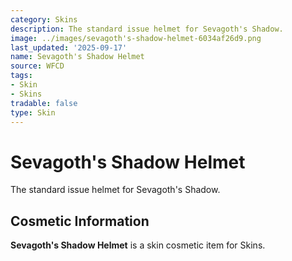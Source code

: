 ```yaml
---
category: Skins
description: The standard issue helmet for Sevagoth's Shadow.
image: ../images/sevagoth's-shadow-helmet-6034af26d9.png
last_updated: '2025-09-17'
name: Sevagoth's Shadow Helmet
source: WFCD
tags:
- Skin
- Skins
tradable: false
type: Skin
---
```


# Sevagoth's Shadow Helmet

The standard issue helmet for Sevagoth's Shadow.

## Cosmetic Information

**Sevagoth's Shadow Helmet** is a skin cosmetic item for Skins.

